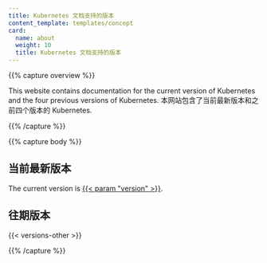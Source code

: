 ```yaml
---
title: Kubernetes 文档支持的版本
content_template: templates/concept
card:
  name: about
  weight: 10
  title: Kubernetes 文档支持的版本
---
```


{{% capture overview %}}

This website contains documentation for the current version of Kubernetes
and the four previous versions of Kubernetes.
本网站包含了当前最新版本和之前四个版本的 Kubernetes.

{{% /capture %}}

{{% capture body %}}

## 当前最新版本

The current version is
[{{< param "version" >}}](/).

## 往期版本

{{< versions-other >}}

{{% /capture %}}


